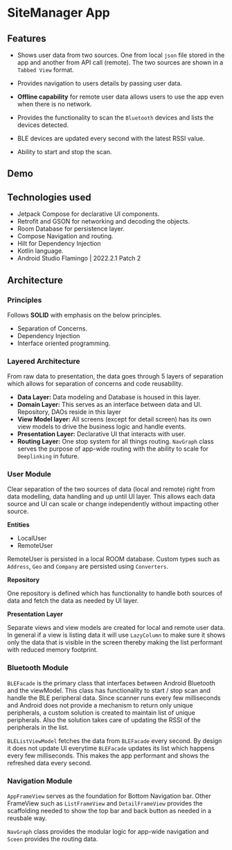 # SiteManager App

## Features

- Shows user data from two sources. One from local `json` file stored in the app and another from API call (remote). The two sources are shown in a `Tabbed View` format.

- Provides navigation to users details by passing user data.

- **Offline capability** for remote user data allows users to use the app even when there is no network.

- Provides the functionality to scan the `Bluetooth` devices and lists the devices detected.

- BLE devices are updated every second with the latest RSSI value.

- Ability to start and stop the scan.

## Demo



## Technologies used

- Jetpack Compose for declarative UI components.
- Retrofit and GSON for networking and decoding the objects.
- Room Database for persistence layer.
- Compose Navigation and routing.
- Hilt for Dependency Injection
- Kotlin language.
- Android Studio Flamingo | 2022.2.1 Patch 2

## Architecture

### Principles

Follows **SOLID** with emphasis on the below principles.
- Separation of Concerns. 
- Dependency Injection
- Interface oriented programming.

### Layered Architecture
From raw data to presentation, the data goes through 5 layers of separation which allows for separation of concerns and code reusability.

- **Data Layer:**  Data modeling and Database is housed in this layer.
- **Domain Layer:** This serves as an interface between data and UI. Repository, DAOs reside in this layer
- **View Model layer:** All screens (except for detail screen) has its own view models to drive the business logic and handle events. 
- **Presentation Layer:** Declarative UI that interacts with user.
- **Routing Layer:** One stop system for all things routing. `NavGraph` class serves the purpose of app-wide routing with the ability to scale for `Deeplinking` in future.


### User Module
Clear separation of the two sources of data (local and remote) right from data modelling, data handling and up until UI layer. This allows each data source and UI can scale or change independently without impacting other source.

**Entities**
- LocalUser
- RemoteUser

RemoteUser is persisted in a local ROOM database. Custom types such as `Address`, `Geo` and `Company` are persisted using `Converters`.

**Repository**

One repository is defined which has functionality to handle both sources of data and fetch the data as needed by UI layer.

**Presentation Layer**

Separate views and view models are created for local and remote user data. In general if a view is listing data it will use `LazyColumn` to make sure it shows only the data that is visible in the screen thereby making the list performant with reduced memory footprint. 

### Bluetooth Module

`BLEFacade` is the primary class that interfaces between Android Bluetooth and the viewModel. This class has functionality to start / stop scan and handle the BLE peripheral data. Since scanner runs every few milliseconds and Android does not provide a mechanism to return only unique peripherals, a custom solution is created to maintain list of unique peripherals. Also the solution takes care of updating the RSSI of the peripherals in the list.

`BLEListViewModel` fetches the data from `BLEFacade` every second. By design it does not update UI everytime `BLEFacade` updates its list which happens every few milliseconds. This makes the app performant and shows the refreshed data every second.

### Navigation Module

`AppFrameView` serves as the foundation for Bottom Navigation bar. Other FrameView such as `ListFrameView` and `DetailFrameView` provides the scaffolding needed to show the top bar and back button as needed in a reusbale way.    

`NavGraph` class provides the modular logic for app-wide navigation and `Sceen` provides the routing data.


